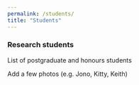 ```yaml
---
permalink: /students/
title: "Students"
---
```


### Research students
List of postgraduate and honours students

Add a few photos (e.g. Jono, Kitty, Keith)


